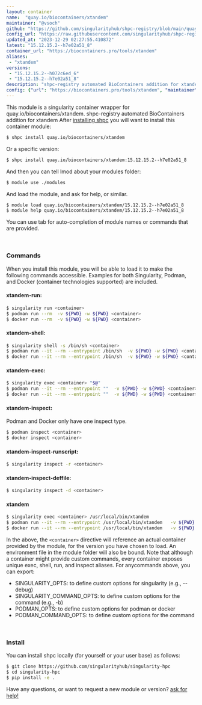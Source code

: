 ```yaml
---
layout: container
name:  "quay.io/biocontainers/xtandem"
maintainer: "@vsoch"
github: "https://github.com/singularityhub/shpc-registry/blob/main/quay.io/biocontainers/xtandem/container.yaml"
config_url: "https://raw.githubusercontent.com/singularityhub/shpc-registry/main/quay.io/biocontainers/xtandem/container.yaml"
updated_at: "2023-12-29 02:27:55.410872"
latest: "15.12.15.2--h7e02a51_8"
container_url: "https://biocontainers.pro/tools/xtandem"
aliases:
 - "xtandem"
versions:
 - "15.12.15.2--h072c6ed_6"
 - "15.12.15.2--h7e02a51_8"
description: "shpc-registry automated BioContainers addition for xtandem"
config: {"url": "https://biocontainers.pro/tools/xtandem", "maintainer": "@vsoch", "description": "shpc-registry automated BioContainers addition for xtandem", "latest": {"15.12.15.2--h7e02a51_8": "sha256:2f0afe420396eb3289afabcc5ab7d5c90c14c784ff8e81f880f503092b5967d3"}, "tags": {"15.12.15.2--h072c6ed_6": "sha256:881ed790dc6ea4dcc09c0a30d57645624e5a67b737d2e025e9a3e3cab99ee431", "15.12.15.2--h7e02a51_8": "sha256:2f0afe420396eb3289afabcc5ab7d5c90c14c784ff8e81f880f503092b5967d3"}, "docker": "quay.io/biocontainers/xtandem", "aliases": {"xtandem": "/usr/local/bin/xtandem"}}
---
```


This module is a singularity container wrapper for quay.io/biocontainers/xtandem.
shpc-registry automated BioContainers addition for xtandem
After [installing shpc](#install) you will want to install this container module:


```bash
$ shpc install quay.io/biocontainers/xtandem
```

Or a specific version:

```bash
$ shpc install quay.io/biocontainers/xtandem:15.12.15.2--h7e02a51_8
```

And then you can tell lmod about your modules folder:

```bash
$ module use ./modules
```

And load the module, and ask for help, or similar.

```bash
$ module load quay.io/biocontainers/xtandem/15.12.15.2--h7e02a51_8
$ module help quay.io/biocontainers/xtandem/15.12.15.2--h7e02a51_8
```

You can use tab for auto-completion of module names or commands that are provided.

<br>

### Commands

When you install this module, you will be able to load it to make the following commands accessible.
Examples for both Singularity, Podman, and Docker (container technologies supported) are included.

#### xtandem-run:

```bash
$ singularity run <container>
$ podman run --rm  -v ${PWD} -w ${PWD} <container>
$ docker run --rm  -v ${PWD} -w ${PWD} <container>
```

#### xtandem-shell:

```bash
$ singularity shell -s /bin/sh <container>
$ podman run --it --rm --entrypoint /bin/sh  -v ${PWD} -w ${PWD} <container>
$ docker run --it --rm --entrypoint /bin/sh  -v ${PWD} -w ${PWD} <container>
```

#### xtandem-exec:

```bash
$ singularity exec <container> "$@"
$ podman run --it --rm --entrypoint ""  -v ${PWD} -w ${PWD} <container> "$@"
$ docker run --it --rm --entrypoint ""  -v ${PWD} -w ${PWD} <container> "$@"
```

#### xtandem-inspect:

Podman and Docker only have one inspect type.

```bash
$ podman inspect <container>
$ docker inspect <container>
```

#### xtandem-inspect-runscript:

```bash
$ singularity inspect -r <container>
```

#### xtandem-inspect-deffile:

```bash
$ singularity inspect -d <container>
```


#### xtandem

```bash
$ singularity exec <container> /usr/local/bin/xtandem
$ podman run --it --rm --entrypoint /usr/local/bin/xtandem   -v ${PWD} -w ${PWD} <container> -c " $@"
$ docker run --it --rm --entrypoint /usr/local/bin/xtandem   -v ${PWD} -w ${PWD} <container> -c " $@"
```



In the above, the `<container>` directive will reference an actual container provided
by the module, for the version you have chosen to load. An environment file in the
module folder will also be bound. Note that although a container
might provide custom commands, every container exposes unique exec, shell, run, and
inspect aliases. For anycommands above, you can export:

 - SINGULARITY_OPTS: to define custom options for singularity (e.g., --debug)
 - SINGULARITY_COMMAND_OPTS: to define custom options for the command (e.g., -b)
 - PODMAN_OPTS: to define custom options for podman or docker
 - PODMAN_COMMAND_OPTS: to define custom options for the command

<br>

### Install

You can install shpc locally (for yourself or your user base) as follows:

```bash
$ git clone https://github.com/singularityhub/singularity-hpc
$ cd singularity-hpc
$ pip install -e .
```

Have any questions, or want to request a new module or version? [ask for help!](https://github.com/singularityhub/singularity-hpc/issues)